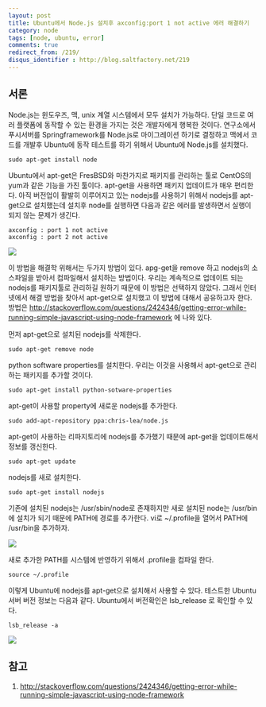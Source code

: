 ```yaml
---
layout: post
title: Ubuntu에서 Node.js 설치후 axconfig:port 1 not active 에러 해결하기
category: node
tags: [node, ubuntu, error]
comments: true
redirect_from: /219/
disqus_identifier : http://blog.saltfactory.net/219
---
```


## 서론

Node.js는 윈도우즈, 맥, unix 계열 시스템에서 모두 설치가 가능하다. 단일 코드로 여러 플랫폼에 동작할 수 있는 환경을 가지는 것은 개발자에게 행복한 것이다. 연구소에서 푸시서버를 Springframework를 Node.js로 마이그레이션 하기로 결정하고 맥에서 코드를 개발후 Ubuntu에 동작 테스트를 하기 위해서 Ubuntu에 Node.js를 설치했다.

```
sudo apt-get install node
```

Ubuntu에서 apt-get은 FresBSD와 마찬가지로 패키지를 관리하는 툴로 CentOS의 yum과 같은 기능을 가진 툴이다. apt-get을 사용하면 패키지 업데이트가 매우 편리한다. 아직 버전업이 활발히 이루어지고 있는 nodejs를 사용하기 위해서 nodejs를 apt-get으로 설치했는데 설치후 node를 실행하면 다음과 같은 에러를 발생하면서 실행이 되지 않는 문제가 생긴다.

```
axconfig : port 1 not active
axconfig : port 2 not active
```

![](http://hbn-blog-assets.s3.ap-northeast-2.amazonaws.com/saltfactory/images/d4a273b4-d99b-41ef-be88-94253f01e16b)

<!--more-->

이 방법을 해결학 위해서는 두가지 방법이 있다. apg-get을 remove 하고 nodejs의 소스파일을 받아서 컴파일해서 설치하는 방법이다. 우리는 계속적으로 업데이트 되는 nodejs를 패키지툴로 관리하길 원하기 때문에 이 방법은 선택하지 않았다. 그래서 인터넷에서 해결 방법을 찾아서 apt-get으로 설치했고 이 방법에 대해서 공유하고자 한다. 방법은 http://stackoverflow.com/questions/2424346/getting-error-while-running-simple-javascript-using-node-framework 에 나와 있다.

먼저 apt-get으로 설치된 nodejs를 삭제한다.

```
sudo apt-get remove node
```

python software properties를 설치한다. 우리는 이것을 사용해서 apt-get으로 관리하는 패키지를 추가할 것이다.

```
sudo apt-get install python-sotware-properties
```

apt-get이 사용할 property에 새로운 nodejs를 추가한다.

```
sudo add-apt-repository ppa:chris-lea/node.js
```

apt-get이 사용하는 리파지토리에 nodejs를 추가했기 때문에 apt-get을 업데이트해서 정보를 갱신한다.

```
sudo apt-get update
```

nodejs를 새로 설치한다.

```
sudo apt-get install nodejs
```

기존에 설치된 nodejs는 /usr/sbin/node로 존재하지만 새로 설치된 node는 /usr/bin에 설치가 되기 때문에 PATH에 경로를 추가한다. vi로 ~/.profile을 열어서 PATH에 /usr/bin을 추가하자.

![](http://hbn-blog-assets.s3.ap-northeast-2.amazonaws.com/saltfactory/images/359d1296-f152-42e0-bee0-58aa5ce3b25b)

새로 추가한 PATH를 시스템에 반영하기 위해서 .profile을 컴파일 한다.

```
source ~/.profile
```

이렇게 Ubuntu에 nodejs를 apt-get으로 설치해서 사용할 수 있다. 테스트한 Ubuntu 서버 버전 정보는 다음과 같다. Ubuntu에서 버전확인은 lsb_release 로 확인할 수 있다.

```
lsb_release -a
```

![](http://hbn-blog-assets.s3.ap-northeast-2.amazonaws.com/saltfactory/images/a91e4711-ca12-4e8e-bd26-94fde3a8f70d)

## 참고

1. http://stackoverflow.com/questions/2424346/getting-error-while-running-simple-javascript-using-node-framework

